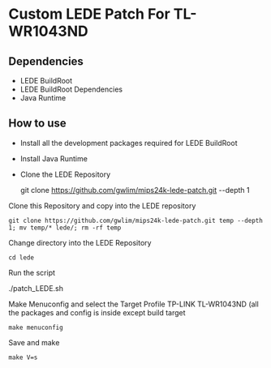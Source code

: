 Custom LEDE Patch For TL-WR1043ND
======================================================

Dependencies
------------

* LEDE BuildRoot
* LEDE BuildRoot Dependencies
* Java Runtime

How to use
----------

* Install all the development packages required for LEDE BuildRoot
* Install Java Runtime
* Clone the LEDE Repository

    git clone https://github.com/gwlim/mips24k-lede-patch.git --depth 1

Clone this Repository and copy into the LEDE repository

    git clone https://github.com/gwlim/mips24k-lede-patch.git temp --depth 1; mv temp/* lede/; rm -rf temp

Change directory into the LEDE Repository

    cd lede

Run the script

./patch_LEDE.sh

Make Menuconfig and select the Target Profile TP-LINK TL-WR1043ND (all the packages and config is inside except build target

    make menuconfig

Save and make

    make V=s
